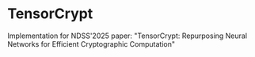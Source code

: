 # TensorCrypt
Implementation for NDSS'2025 paper: "TensorCrypt: Repurposing Neural Networks for Efficient Cryptographic Computation"
